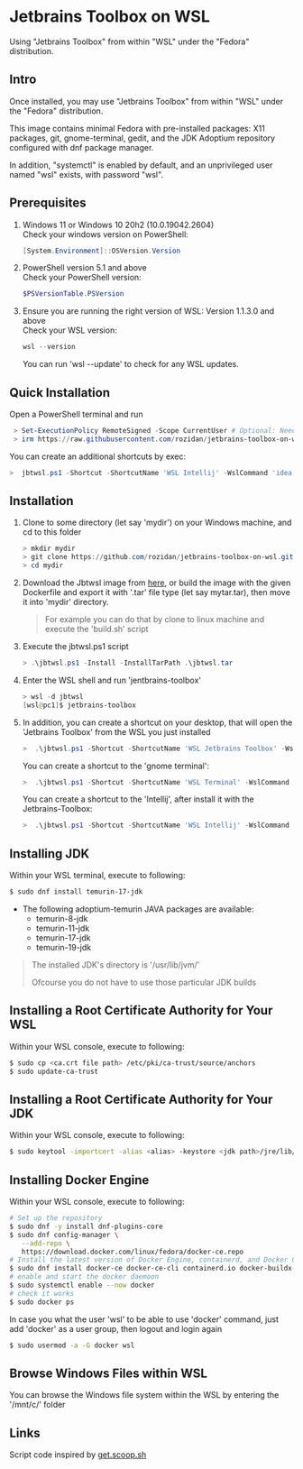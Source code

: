 # Jetbrains Toolbox on WSL

Using "Jetbrains Toolbox" from within "WSL" under the "Fedora" distribution.

## Intro

Once installed, you may use "Jetbrains Toolbox" from within "WSL" under the "Fedora" distribution.

This image contains minimal Fedora with pre-installed packages: X11 packages, git, gnome-terminal, gedit, and the JDK Adoptium repository configured with dnf package manager.

In addition, "systemctl" is enabled by default, and an unprivileged user named "wsl" exists, with password "wsl".

## Prerequisites

1. Windows 11 or Windows 10 20h2 (10.0.19042.2604) </br>
   Check your windows version on PowerShell:

   ```powershell
   [System.Environment]::OSVersion.Version
   ```

2. PowerShell version 5.1 and above </br>
   Check your PowerShell version:

   ```powershell
   $PSVersionTable.PSVersion
   ```

3. Ensure you are running the right version of WSL: Version 1.1.3.0 and above </br>
   Check your WSL version:

   ```powershell
   wsl --version
   ```

   You can run 'wsl --update' to check for any WSL updates.

## Quick Installation

Open a PowerShell terminal and run

```powershell
 > Set-ExecutionPolicy RemoteSigned -Scope CurrentUser # Optional: Needed to run a remote script the first time
 > irm https://raw.githubusercontent.com/rozidan/jetbrains-toolbox-on-wsl/main/install.ps1 | iex
```
You can create an additional shortcuts by exec:

```powershell
>  jbtwsl.ps1 -Shortcut -ShortcutName 'WSL Intellij' -WslCommand 'idea'
```


## Installation

1. Clone to some directory (let say 'mydir') on your Windows machine, and cd to this folder

   ```powershell
   > mkdir mydir
   > git clone https://github.com/rozidan/jetbrains-toolbox-on-wsl.git
   > cd mydir
   ```

2. Download the Jbtwsl image from [here](https://github.com/rozidan/jetbrains-toolbox-on-wsl/releases/download/v1.0.0/jbtwsl.tar), or build the image with the given Dockerfile and export it with '.tar' file type (let say mytar.tar), then move it into 'mydir' directory.

   > For example you can do that by clone to linux machine and execute the 'build.sh' script

3. Execute the jbtwsl.ps1 script

   ```powershell
   > .\jbtwsl.ps1 -Install -InstallTarPath .\jbtwsl.tar
   ```

4. Enter the WSL shell and run 'jentbrains-toolbox'

   ```powershell
   > wsl -d jbtwsl
   [wsl@pc1]$ jetbrains-toolbox
   ```

5. In addition, you can create a shortcut on your desktop, that will open the 'Jetbrains Toolbox' from the WSL you just installed

   ```powershell
   >  .\jbtwsl.ps1 -Shortcut -ShortcutName 'WSL Jetbrains Toolbox' -WslCommand 'jetbrains-toolbox'
   ```

   You can create a shortcut to the 'gnome terminal':

   ```powershell
   >  .\jbtwsl.ps1 -Shortcut -ShortcutName 'WSL Terminal' -WslCommand 'gnome-terminal'
   ```

   You can create a shortcut to the 'Intellij', after install it with the Jetbrains-Toolbox:

   ```powershell
   >  .\jbtwsl.ps1 -Shortcut -ShortcutName 'WSL Intellij' -WslCommand 'idea'
   ```

## Installing JDK

Within your WSL terminal, execute to following:

```bash
$ sudo dnf install temurin-17-jdk
```

* The following adoptium-temurin JAVA packages are available:
  * temurin-8-jdk
  * temurin-11-jdk
  * temurin-17-jdk
  * temurin-19-jdk

> The installed JDK's directory is '/usr/lib/jvm/'
>
> Ofcourse you do not have to use those particular JDK builds

## Installing a Root Certificate Authority for Your WSL

Within your WSL console, execute to following:

```bash
$ sudo cp <ca.crt file path> /etc/pki/ca-trust/source/anchors
$ sudo update-ca-trust
```

## Installing a Root Certificate Authority for Your JDK

Within your WSL console, execute to following:

```bash
$ sudo keytool -importcert -alias <alias> -keystore <jdk path>/jre/lib/security/cacerts -storepass changeit -file <ca.crt file path>
```

## Installing Docker Engine

Within your WSL console, execute to following:

```bash
# Set up the repository
$ sudo dnf -y install dnf-plugins-core
$ sudo dnf config-manager \
   --add-repo \
   https://download.docker.com/linux/fedora/docker-ce.repo 
# Install the latest version of Docker Engine, containerd, and Docker Compose
$ sudo dnf install docker-ce docker-ce-cli containerd.io docker-buildx-plugin docker-compose-plugin
# enable and start the docker daemoon
$ sudo systemctl enable --now docker
# check it works
$ sudo docker ps
```

In case you what the user 'wsl' to be able to use 'docker' command, just add 'docker' as a user group, then logout and login again

```bash
$ sudo usermod -a -G docker wsl
```

## Browse Windows Files within WSL

You can browse the Windows file system within the WSL by entering the '/mnt/c/' folder

## Links
Script code inspired by [get.scoop.sh]()
